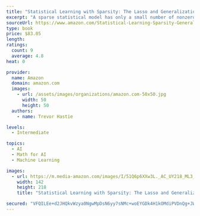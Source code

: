 ```yaml
---
title: "Statistical Learning with Sparsity: The Lasso and Generalizations (Chapman & Hall/CRC Monographs on Statistics and Applied Probability)"
excerpt: "A sparse statistical model has only a small number of nonzero parameters or weights; therefore, it is much easier to estimate and interpret than a dense model. Statistical Learning with Sparsity: The Lasso and Generalizations presents methods that exploit sparsity to help recover the underlying signal in a set of data."
sourceUrl: https://www.amazon.com/Statistical-Learning-Sparsity-Generalizations-Probability/dp/1498712169/
type: book
price: $83.05
length: 
ratings:
  count: 9
  average: 4.8
heat: 0

provider:
  name: Amazon
  domain: amazon.com
  images:
    - url: /assets/images/organizations/amazon.com-50x50.jpg
      width: 50
      height: 50
  authors:
    - name: Trevor Hastie

levels:
  - Intermediate

topics:
  - AI
  - Math for AI
  - Machine Learning

images:
  - url: https://m.media-amazon.com/images/I/51Q6p6XXw3L._AC_UY218_ML3_.jpg
    width: 142
    height: 218
    title: "Statistical Learning with Sparsity: The Lasso and Generalizations (Chapman & Hall/CRC Monographs on Statistics and Applied Probability)"

secured: "VFQILEe+d2JHQkvWzya0NgwMpDsN6yy7sNMc+woEYGDk4H1kOMdiPVDnQg+JWyGb0osltzdGwRNsUrMpwifo/QXZZnauggLjDA7q1mN5o8WmNHpeFDG2VGjf3sJ+ygS+hj3v70ngt7lD20J8rPt6eKqmV5o2biGgqIs50G5N81DM+kj2S4jimvtR/y18r9BK7YWCSAeUZbF2OW5dqO/R5xhE9BGwQv0skQ4PnrSD4EPTq0AHLkz1iyTpJRzsDq0sGGbWne5oIV6KcV3YeimBEg==;2hGZV6e4VuHeLd0OcfHbOA=="
---
```


